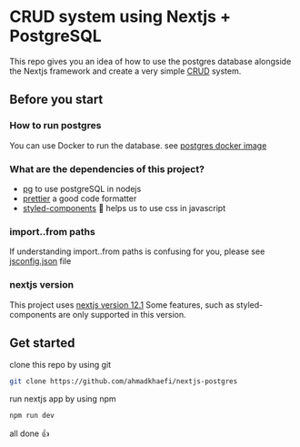 # CRUD system using Nextjs + PostgreSQL

This repo gives you an idea of how to use the postgres database alongside the Nextjs framework and create a very simple [CRUD](https://en.wikipedia.org/wiki/CRUD) system.

## Before you start

### How to run postgres

You can use Docker to run the database. see [postgres docker image](http://hub.docker.com/_/postgres)

### What are the dependencies of this project?

- [pg](https://npmjs.com/package/pg) to use postgreSQL in nodejs
- [prettier](https://prettier.io) a good code formatter
- [styled-components](https://styled-components.com) 💅 helps us to use css in javascript

### import..from paths
If understanding import..from paths is confusing for you, please see [jsconfig.json](https://github.com/ahmadkhaefi/nextjs-postgres/blob/main/jsconfig.json) file

### nextjs version
This project uses [nextjs version 12.1](https://nextjs.org/blog/next-12-1) Some features, such as styled-components are only supported in this version.

## Get started

clone this repo by using git

```bash
git clone https://github.com/ahmadkhaefi/nextjs-postgres
```

run nextjs app by using npm

```bash
npm run dev
```

all done 👍